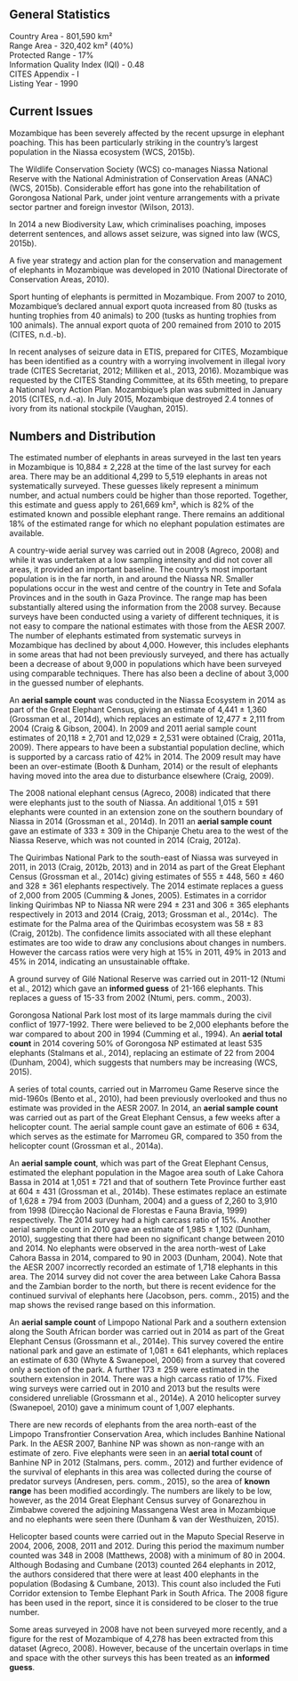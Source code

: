 ## General Statistics

Country Area - 801,590 km²<br />
Range Area - 320,402 km² (40%)<br />
Protected Range - 17%<br />
Information Quality Index (IQI) - 0.48<br />
CITES Appendix - I<br />
Listing Year -  1990

## Current Issues

Mozambique has been severely affected by the recent upsurge in elephant poaching. This has been particularly striking in the country’s largest population in the Niassa ecosystem (WCS, 2015b). 

The Wildlife Conservation Society (WCS) co-manages Niassa National Reserve with the National Administration of Conservation Areas (ANAC) (WCS, 2015b). Considerable effort has gone into the rehabilitation of Gorongosa National Park, under joint venture arrangements with a private sector partner and foreign investor (Wilson, 2013).

In 2014 a new Biodiversity Law, which criminalises poaching, imposes deterrent sentences, and allows asset seizure, was signed into law (WCS, 2015b). 

A five year strategy and action plan for the conservation and management of elephants in Mozambique was developed in 2010 (National Directorate of Conservation Areas, 2010).

Sport hunting of elephants is permitted in Mozambique. From 2007 to 2010, Mozambique’s declared annual export quota increased from 80 (tusks as hunting trophies from 40 animals) to 200 (tusks as hunting trophies from 100 animals). The annual export quota of 200 remained from 2010 to 2015 (CITES, n.d.-b). 

In recent analyses of seizure data in ETIS, prepared for CITES, Mozambique has been identified as a country with a worrying involvement in illegal ivory trade (CITES Secretariat, 2012; Milliken et al., 2013, 2016). Mozambique was requested by the CITES Standing Committee, at its 65th meeting, to prepare a National Ivory Action Plan. Mozambique’s plan was submitted in January 2015 (CITES, n.d.-a). In July 2015, Mozambique destroyed 2.4 tonnes of ivory from its national stockpile (Vaughan, 2015).

## Numbers and Distribution

The estimated number of elephants in areas surveyed in the last ten years in Mozambique is 10,884 ± 2,228 at the time of the last survey for each area. There may be an additional 4,299 to 5,519 elephants in areas not systematically surveyed. These guesses likely represent a minimum number, and actual numbers could be higher than those reported. Together, this estimate and guess apply to 261,669 km², which is 82% of the estimated known and possible elephant range. There remains an additional 18% of the estimated range for which no elephant population estimates are available.

A country-wide aerial survey was carried out in 2008 (Agreco, 2008) and while it was undertaken at a low sampling intensity and did not cover all areas, it provided an important baseline. The country’s most important population is in the far north, in and around the Niassa NR. Smaller populations occur in the west and centre of the country in Tete and Sofala Provinces and in the south in Gaza Province. The range map has been substantially altered using the information from the 2008 survey. Because surveys have been conducted using a variety of different techniques, it is not easy to compare the national estimates with those from the AESR 2007. The number of elephants estimated from systematic surveys in Mozambique has declined by about 4,000. However, this includes elephants in some areas that had not been previously surveyed, and there has actually been a decrease of about 9,000 in populations which have been surveyed using comparable techniques. There has also been a decline of about 3,000 in the guessed number of elephants. 

An **aerial sample count** was conducted in the Niassa Ecosystem in 2014 as part of the Great Elephant Census, giving an estimate of 4,441 ± 1,360 (Grossman et al., 2014d), which replaces an estimate of 12,477 ± 2,111 from 2004 (Craig & Gibson, 2004). In 2009 and 2011 aerial sample count estimates of 20,118 ± 2,701 and 12,029 ± 2,531 were obtained (Craig, 2011a, 2009). There appears to have been a substantial population decline, which is supported by a carcass ratio of 42% in 2014. The 2009 result may have been an over-estimate (Booth & Dunham, 2014) or the result of elephants having moved into the area due to disturbance elsewhere (Craig, 2009).

The 2008 national elephant census (Agreco, 2008) indicated that there were elephants just to the south of Niassa. An additional 1,015 ± 591 elephants were counted in an extension zone on the southern boundary of Niassa in 2014 (Grossman et al., 2014d). In 2011 an **aerial sample count** gave an estimate of 333 ± 309 in the Chipanje Chetu area to the west of the Niassa Reserve, which was not counted in 2014 (Craig, 2012a). 

The Quirimbas National Park to the south-east of Niassa was surveyed in 2011, in 2013 (Craig, 2012b, 2013) and in 2014 as part of the Great Elephant Census (Grossman et al., 2014c) giving estimates of 555 ± 448, 560 ± 460 and 328 ± 361 elephants respectively. The 2014 estimate replaces a guess of 2,000 from 2005 (Cumming & Jones, 2005). Estimates in a corridor linking Quirimbas NP to Niassa NR were 294 ± 231 and 306 ± 365 elephants respectively in 2013 and 2014 (Craig, 2013; Grossman et al., 2014c).  The estimate for the Palma area of the Quirimbas ecosystem was 58 ± 83 (Craig, 2012b). The confidence limits associated with all these elephant estimates are too wide to draw any conclusions about changes in numbers. However the carcass ratios were very high at 15% in 2011, 49% in 2013 and 45% in 2014, indicating an unsustainable offtake. 

A ground survey of Gilé National Reserve was carried out in 2011-12 (Ntumi et al., 2012) which gave an **informed guess** of 21-166 elephants. This replaces a guess of 15-33 from 2002 (Ntumi, pers. comm., 2003). 

Gorongosa National Park lost most of its large mammals during the civil conflict of 1977-1992. There were believed to be 2,000 elephants before the war compared to about 200 in 1994 (Cumming et al., 1994). An **aerial total count** in 2014 covering 50% of Gorongosa NP estimated at least 535 elephants (Stalmans et al., 2014), replacing an estimate of 22 from 2004 (Dunham, 2004), which suggests that numbers may be increasing (WCS, 2015). 

A series of total counts, carried out in Marromeu Game Reserve since the mid-1960s (Bento et al., 2010), had been previously overlooked and thus no estimate was provided in the AESR 2007. In 2014, an **aerial sample count** was carried out as part of the Great Elephant Census, a few weeks after a helicopter count. The aerial sample count gave an estimate of 606 ± 634, which serves as the estimate for Marromeu GR, compared to 350 from the helicopter count (Grossman et al., 2014a). 

An **aerial sample count**, which was part of the Great Elephant Census, estimated the elephant population in the Magoe area south of Lake Cahora Bassa in 2014 at 1,051 ± 721 and that of southern Tete Province further east at 604 ± 431 (Grossman et al., 2014b). These estimates replace an estimate of 1,628 ± 794 from 2003 (Dunham, 2004) and a guess of 2,260 to 3,910 from 1998 (Direcção Nacional de Florestas e Fauna Bravia, 1999)  respectively. The 2014 survey had a high carcass ratio of 15%. Another aerial sample count in 2010 gave an estimate of 1,985 ± 1,102 (Dunham, 2010), suggesting that there had been no significant change between 2010 and 2014. No elephants were observed in the area north-west of Lake Cahora Bassa in 2014, compared to 90 in 2003 (Dunham, 2004). Note that the AESR 2007 incorrectly recorded an estimate of 1,718 elephants in this area. The 2014 survey did not cover the area between Lake Cahora Bassa and the Zambian border to the north, but there is recent evidence for the continued survival of elephants here (Jacobson, pers. comm., 2015) and the map shows the revised range based on this information.

An **aerial sample count** of Limpopo National Park and a southern extension along the South African border was carried out in 2014 as part of the Great Elephant Census (Grossmann et al., 2014e). This survey covered the entire national park and gave an estimate of 1,081 ± 641 elephants, which replaces an estimate of 630 (Whyte & Swanepoel, 2006) from a survey that covered only a section of the park. A further 173 ± 259 were estimated in the southern extension in 2014. There was a high carcass ratio of 17%. Fixed wing surveys were carried out in 2010 and 2013 but the results were considered unreliable (Grossmann et al., 2014e). A 2010 helicopter survey (Swanepoel, 2010) gave a minimum count of 1,007 elephants. 

There are new records of elephants from the area north-east of the Limpopo Transfrontier Conservation Area, which includes Banhine National Park. In the AESR 2007, Banhine NP was shown as non-range with an estimate of zero. Five elephants were seen in an **aerial total count** of Banhine NP in 2012 (Stalmans, pers. comm., 2012) and further evidence of the survival of elephants in this area was collected during the course of predator surveys (Andresen, pers. comm., 2015), so the area of **known range** has been modified accordingly. The numbers are likely to be low, however, as the 2014 Great Elephant Census survey of Gonarezhou in Zimbabwe covered the adjoining Massangena West area in Mozambique and no elephants were seen there (Dunham & van der Westhuizen, 2015).

Helicopter based counts were carried out in the Maputo Special Reserve in 2004, 2006, 2008, 2011 and 2012. During this period the maximum number counted was 348 in 2008 (Matthews, 2008) with a minimum of 80 in 2004. Although Bodasing and Cumbane (2013) counted 264 elephants in 2012, the authors considered that there were at least 400 elephants in the population (Bodasing & Cumbane, 2013). This count also included the Futi Corridor extension to Tembe Elephant Park in South Africa. The 2008 figure has been used in the report, since it is considered to be closer to the true number. 

Some areas surveyed in 2008 have not been surveyed more recently, and a figure for the rest of Mozambique of 4,278 has been extracted from this dataset (Agreco, 2008). However, because of the uncertain overlaps in time and space with the other surveys this has been treated as an **informed guess**.
